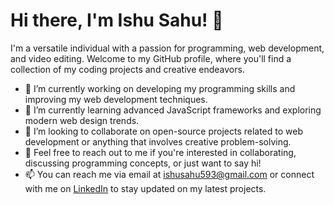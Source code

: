 # Hi there, I'm Ishu Sahu! 👋

I'm a versatile individual with a passion for programming, web development, and video editing.
Welcome to my GitHub profile, where you'll find a collection of my coding projects and creative endeavors.

- 🔭 I’m currently working on developing my programming skills and improving my web development techniques.
- 🌱 I’m currently learning advanced JavaScript frameworks and exploring modern web design trends.
- 👯 I’m looking to collaborate on open-source projects related to web development or anything that involves creative problem-solving.
- 💬 Feel free to reach out to me if you're interested in collaborating, discussing programming concepts, or just want to say hi!
- 📫 You can reach me via email at ishusahu593@gmail.com or connect with me on [LinkedIn](https://www.linkedin.com/in/ishusahu) to stay updated on my latest projects.

<!---
IshuSahu/IshuSahu is a ✨ special ✨ repository because its `README.md` (this file) appears on your GitHub profile.
You can click the Preview link to take a look at your changes.
--->
